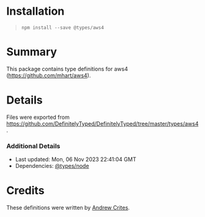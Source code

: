 # Installation
> `npm install --save @types/aws4`

# Summary
This package contains type definitions for aws4 (https://github.com/mhart/aws4).

# Details
Files were exported from https://github.com/DefinitelyTyped/DefinitelyTyped/tree/master/types/aws4.

### Additional Details
 * Last updated: Mon, 06 Nov 2023 22:41:04 GMT
 * Dependencies: [@types/node](https://npmjs.com/package/@types/node)

# Credits
These definitions were written by [Andrew Crites](https://github.com/ajcrites).
